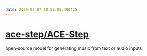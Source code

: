 ```yaml
---
date: 2025-07-07 10:56:05.490425
---
```


# [ace-step/ACE-Step](https://github.com/ace-step/ACE-Step)

open-source model for generating music from text or audio inputs